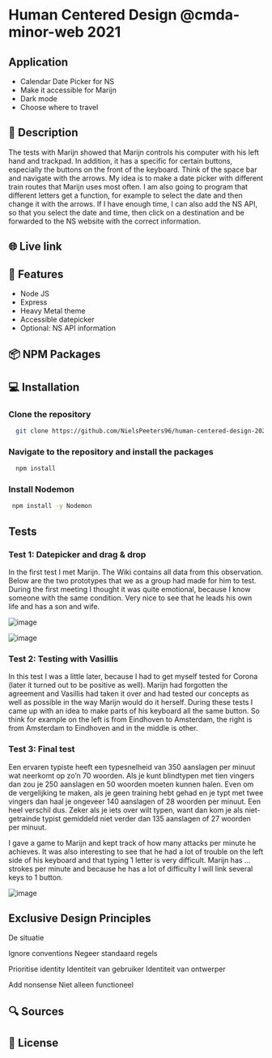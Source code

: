 # Human Centered Design @cmda-minor-web 2021

## Application

- Calendar Date Picker for NS
- Make it accessible for Marijn
- Dark mode
- Choose where to travel

## 🔦 **Description**
The tests with Marijn showed that Marijn controls his computer with his left hand and trackpad. In addition, it has a specific for certain buttons, especially the buttons on the front of the keyboard. Think of the space bar and navigate with the arrows. My idea is to make a date picker with different train routes that Marijn uses most often. I am also going to program that different letters get a function, for example to select the date and then change it with the arrows. If I have enough time, I can also add the NS API, so that you select the date and time, then click on a destination and be forwarded to the NS website with the correct information.

## 🌐 **Live link**

## 🚀 **Features**
- Node JS
- Express
- Heavy Metal theme
- Accessible datepicker
- Optional: NS API information

## 📦 **NPM Packages**

## 💻 **Installation**

### Clone the repository

```bash
  git clone https://github.com/NielsPeeters96/human-centered-design-2021.git
```

### Navigate to the repository and install the packages

```bash
  npm install
```

### Install Nodemon

```bash
 npm install -y Nodemon
```

## Tests

### Test 1: Datepicker and drag & drop
In the first test I met Marijn. The Wiki contains all data from this observation. Below are the two prototypes that we as a group had made for him to test. During the first meeting I thought it was quite emotional, because I know someone with the same condition. Very nice to see that he leads his own life and has a son and wife.

![image](https://user-images.githubusercontent.com/78353674/115525636-9217fa00-a28f-11eb-99d8-fe96097f1555.png)

![image](https://user-images.githubusercontent.com/78353674/115526036-ed49ec80-a28f-11eb-9d6c-de23f05a0fdb.png)


### Test 2: Testing with Vasillis
In this test I was a little later, because I had to get myself tested for Corona (later it turned out to be positive as well). Marijn had forgotten the agreement and Vasillis had taken it over and had tested our concepts as well as possible in the way Marijn would do it herself. During these tests I came up with an idea to make parts of his keyboard all the same button. So think for example on the left is from Eindhoven to Amsterdam, the right is from Amsterdam to Eindhoven and in the middle is other.

### Test 3: Final test
Een ervaren typiste heeft een typesnelheid van 350 aanslagen per minuut wat neerkomt op zo’n 70 woorden. Als je kunt blindtypen met tien vingers dan zou je 250 aanslagen en 50 woorden moeten kunnen halen. Even om de vergelijking te maken, als je geen training hebt gehad en je typt met twee vingers dan haal je ongeveer 140 aanslagen of 28 woorden per minuut. Een heel verschil dus. Zeker als je iets over wilt typen, want dan kom je als niet-getrainde typist gemiddeld niet verder dan 135 aanslagen of 27 woorden per minuut.

I gave a game to Marijn and kept track of how many attacks per minute he achieves. It was also interesting to see that he had a lot of trouble on the left side of his keyboard and that typing 1 letter is very difficult. Marijn has ... strokes per minute and because he has a lot of difficulty I will link several keys to 1 button.

![image](https://user-images.githubusercontent.com/78353674/115704066-2d31d200-a36b-11eb-8e3e-02dcd0416883.png)

## Exclusive Design Principles
De situatie

Ignore conventions
Negeer standaard regels

Prioritise identity
Identiteit van gebruiker
Identiteit van ontwerper

Add nonsense
Niet alleen functioneel

## 🔍 **Sources**

## 🔐 **License**
